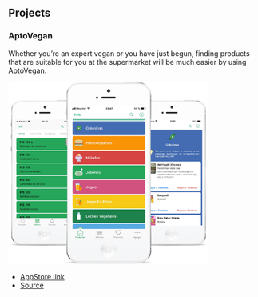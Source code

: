 ## Projects

### AptoVegan

Whether you’re an expert vegan or you have just begun, finding products that are suitable for you at the supermarket will be much easier by using AptoVegan.

<img src="./img/aptovegan_iphone2.png" 
	alt="Profile photo" 
	style="width: 400px" />

* [AppStore link](https://apps.apple.com/ar/app/aptovegan/id1281331534)
* [Source](https://aptovegan.com/en/)
